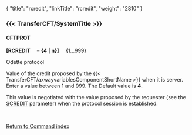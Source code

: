 {
    "title": "rcredit",
    "linkTitle": "rcredit",
    "weight": "2810"
}<span id="rcredit"></span>

### {{< TransferCFT/SystemTitle  >}}

#### CFTPROT

**\[RCREDIT     = {4
| n}\] <span style="font-weight: normal;">    {1...999}</span>**

Odette protocol

Value of the credit proposed by the {{< TransferCFT/axwayvariablesComponentShortName  >}} when it is server.
Enter a value between 1 and 999. The Default value is <span style="font-weight: bold;">****4****</span>.

This value is negotiated with the value proposed by the requester (see
the [SCREDIT](../scredit) parameter) when the protocol session
is established.

 

[Return to Command index](../../)
